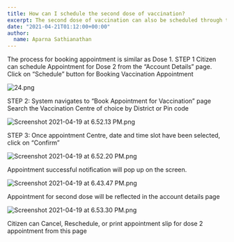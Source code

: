 ```yaml
---
title: How can I schedule the second dose of vaccination?
excerpt: The second dose of vaccination can also be scheduled through the CoWin Platform. The second dose may be availed at a different vaccination centre as well.
date: "2021-04-21T01:12:00+00:00"
author:
  name: Aparna Sathianathan
---
```

The process for booking appointment is similar as Dose 1.
STEP 1
Citizen can schedule Appointment for Dose 2 from the “Account Details” page.
Click on “Schedule” button for Booking Vaccination Appointment


![24.png](https://editor.cowinindia.org/rails/active_storage/blobs/redirect/eyJfcmFpbHMiOnsibWVzc2FnZSI6IkJBaHBGdz09IiwiZXhwIjpudWxsLCJwdXIiOiJibG9iX2lkIn19--5ab010856b7c62cc231fc606c731e1f1372ddcd1/24.png)

STEP 2:
System navigates to “Book Appointment for Vaccination” page
Search the Vaccination Centre of choice by District or Pin code


![Screenshot 2021-04-19 at 6.52.13 PM.png](https://editor.cowinindia.org/rails/active_storage/blobs/redirect/eyJfcmFpbHMiOnsibWVzc2FnZSI6IkJBaHBHQT09IiwiZXhwIjpudWxsLCJwdXIiOiJibG9iX2lkIn19--852a4fe0e292567ae7b99ce6dcbf48602ac9d78d/Screenshot%202021-04-19%20at%206.52.13%20PM.png)

STEP 3:
Once appointment Centre, date and time slot have been selected, click on “Confirm”


![Screenshot 2021-04-19 at 6.52.20 PM.png](https://editor.cowinindia.org/rails/active_storage/blobs/redirect/eyJfcmFpbHMiOnsibWVzc2FnZSI6IkJBaHBHUT09IiwiZXhwIjpudWxsLCJwdXIiOiJibG9iX2lkIn19--0ebceaa7d5bc0af9d0629509e3c991c32be55b57/Screenshot%202021-04-19%20at%206.52.20%20PM.png)

Appointment successful notification will pop up on the screen.

![Screenshot 2021-04-19 at 6.43.47 PM.png](https://editor.cowinindia.org/rails/active_storage/blobs/redirect/eyJfcmFpbHMiOnsibWVzc2FnZSI6IkJBaHBHZz09IiwiZXhwIjpudWxsLCJwdXIiOiJibG9iX2lkIn19--aa124fe8aca22cefa559b4e3adc738925281eb2e/Screenshot%202021-04-19%20at%206.43.47%20PM.png)


Appointment for second dose will be reflected in the account details page

![Screenshot 2021-04-19 at 6.53.30 PM.png](https://editor.cowinindia.org/rails/active_storage/blobs/redirect/eyJfcmFpbHMiOnsibWVzc2FnZSI6IkJBaHBHdz09IiwiZXhwIjpudWxsLCJwdXIiOiJibG9iX2lkIn19--bd6a67c55f3dd64c0c37c6ffd4ea59e30653c36c/Screenshot%202021-04-19%20at%206.53.30%20PM.png)

Citizen can Cancel, Reschedule, or print appointment slip for dose 2 appointment from this page
